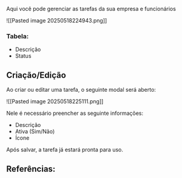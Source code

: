 Aqui você pode  gerenciar as tarefas da sua empresa e funcionários

![[Pasted image 20250518224943.png]]

### Tabela:
- Descrição
- Status

## Criação/Edição

Ao criar ou editar uma tarefa, o seguinte modal será aberto:

![[Pasted image 20250518225111.png]]

Nele é necessário preencher as seguinte informações:
- Descrição
- Ativa (Sim/Não)
- Ícone

Após salvar, a tarefa já estará pronta para uso.


## Referências:
